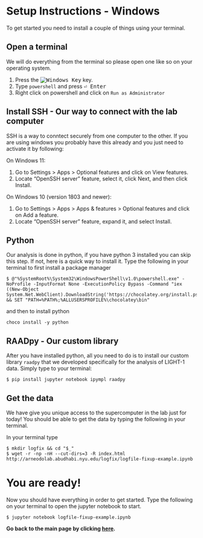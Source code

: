 # Setup Instructions - Windows

To get started you need to install a couple of things using your terminal.

## Open a terminal

We will do everything from the terminal so please open one like so on your operating system.

1. Press the <kbd>![Windows Key](http://i.stack.imgur.com/Rfuw7.png)</kbd> key.
2. Type ``powershell`` and press <kbd>⏎ Enter</kbd>
3. Right click on powershell and click on ``Run as Administrator``

## Install SSH - Our way to connect with the lab computer

SSH is a way to conntect securely from one computer to the other. If you are using windows you probably have this already and you just need to activate it by following:

On Windows 11:
1. Go to Settings > Apps > Optional features and click on View features.
2. Locate “OpenSSH server” feature, select it, click Next, and then click Install.

On Windows 10 (version 1803 and newer):
1. Go to Settings > Apps > Apps & features > Optional features and click on Add a feature.
2. Locate “OpenSSH server” feature, expand it, and select Install.


## Python

Our analysis is done in python, if you have python 3 installed you can skip this step. If not, here is a quick way to install it. Type the following in your terminal to first install a package manager

```shell
$ @"%SystemRoot%\System32\WindowsPowerShell\v1.0\powershell.exe" -NoProfile -InputFormat None -ExecutionPolicy Bypass -Command "iex ((New-Object System.Net.WebClient).DownloadString('https://chocolatey.org/install.ps1'))" && SET "PATH=%PATH%;%ALLUSERSPROFILE%\chocolatey\bin"
```

and then to install python

```shell
choco install -y python
```

## RAADpy - Our custom library

After you have installed python, all you need to do is to install our custom library ``raadpy`` that we developed specifically for the analysis of LIGHT-1 data. Simply type to your terminal:

```shell
$ pip install jupyter notebook ipympl raadpy
```

## Get the data

We have give you unique access to the supercomputer in the lab just for today! You should be able to get the data by typing the following in your terminal.

In your terminal type

```shell
$ mkdir logfix && cd "$_"
$ wget -r -np -nH --cut-dirs=3 -R index.html http://arneodolab.abudhabi.nyu.edu/logfix/logfile-fixup-example.ipynb
```

# You are ready!

Now you should have everything in order to get started. Type the following on your terminal to open the jupyter notebook to start.

```shell
$ jupyter notebook logfile-fixup-example.ipynb
```

**Go back to the main page by clicking [here](./README.md).**